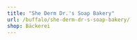 ```yaml
---
title: "She Derm Dr.'s Soap Bakery"
url: /buffalo/she-derm-dr-s-soap-bakery/
shop: Bäckerei
---
```

